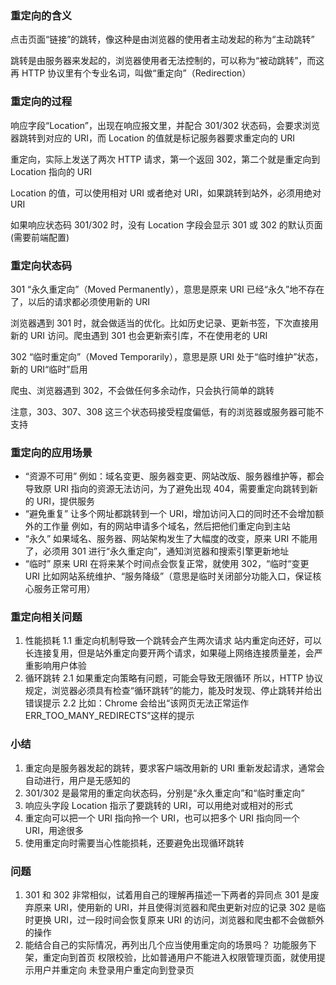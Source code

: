 ### 重定向的含义

点击页面“链接”的跳转，像这种是由浏览器的使用者主动发起的称为“主动跳转”

跳转是由服务器来发起的，浏览器使用者无法控制的，可以称为“被动跳转”，而这再 HTTP 协议里有个专业名词，叫做“重定向”（Redirection）

### 重定向的过程

响应字段“Location”，出现在响应报文里，并配合 301/302 状态码，会要求浏览器跳转到对应的 URI，而 Location 的值就是标记服务器要求重定向的 URI

重定向，实际上发送了两次 HTTP 请求，第一个返回 302，第二个就是重定向到 Location 指向的 URI

Location 的值，可以使用相对 URI 或者绝对 URI，如果跳转到站外，必须用绝对 URI

如果响应状态码 301/302 时，没有 Location 字段会显示 301 或 302 的默认页面 (需要前端配置)

### 重定向状态码

301
“永久重定向”（Moved Permanently），意思是原来 URI 已经“永久”地不存在了，以后的请求都必须使用新的 URI

浏览器遇到 301 时，就会做适当的优化。比如历史记录、更新书签，下次直接用新的 URI 访问。爬虫遇到 301 也会更新索引库，不在使用老的 URI

302
“临时重定向”（Moved Temporarily），意思是原 URI 处于“临时维护”状态，新的 URI“临时”启用

爬虫、浏览器遇到 302，不会做任何多余动作，只会执行简单的跳转

注意，303、307、308 这三个状态码接受程度偏低，有的浏览器或服务器可能不支持

### 重定向的应用场景

* “资源不可用”
  例如：域名变更、服务器变更、网站改版、服务器维护等，都会导致原 URI 指向的资源无法访问，为了避免出现 404，需要重定向跳转到新的 URI，提供服务
* “避免重复”
  让多个网址都跳转到一个 URI，增加访问入口的同时还不会增加额外的工作量 例如，有的网站申请多个域名，然后把他们重定向到主站
* “永久”
  如果域名、服务器、网站架构发生了大幅度的改变，原来 URI 不能用了，必须用 301 进行“永久重定向”，通知浏览器和搜索引擎更新地址
* “临时”
  原来 URI 在将来某个时间点会恢复正常，就使用 302，“临时“变更 URI 比如网站系统维护、“服务降级”（意思是临时关闭部分功能入口，保证核心服务正常可用）

### 重定向相关问题

1. 性能损耗
   1.1 重定向机制导致一个跳转会产生两次请求 站内重定向还好，可以长连接复用，但是站外重定向要开两个请求，如果碰上网络连接质量差，会严重影响用户体验
2. 循环跳转
   2.1 如果重定向策略有问题，可能会导致无限循环 所以，HTTP 协议规定，浏览器必须具有检查“循环跳转”的能力，能及时发现、停止跳转并给出错误提示
   2.2 比如：Chrome 会给出“该网页无法正常运作 ERR_TOO_MANY_REDIRECTS”这样的提示

### 小结
1. 重定向是服务器发起的跳转，要求客户端改用新的 URI 重新发起请求，通常会自动进行，用户是无感知的
2. 301/302 是最常用的重定向状态码，分别是“永久重定向”和“临时重定向”
3. 响应头字段 Location 指示了要跳转的 URI，可以用绝对或相对的形式
4. 重定向可以把一个 URI 指向拎一个 URI，也可以把多个 URI 指向同一个 URI，用途很多
5. 使用重定向时需要当心性能损耗，还要避免出现循环跳转


### 问题
1. 301 和 302 非常相似，试着用自己的理解再描述一下两者的异同点
   301 是废弃原来 URI，使用新的 URI，并且使得浏览器和爬虫更新对应的记录
   302 是临时更换 URI，过一段时间会恢复原来 URI 的访问，浏览器和爬虫都不会做额外的操作
2. 能结合自己的实际情况，再列出几个应当使用重定向的场景吗？
   功能服务下架，重定向到首页
   权限校验，比如普通用户不能进入权限管理页面，就使用提示用户并重定向
   未登录用户重定向到登录页
